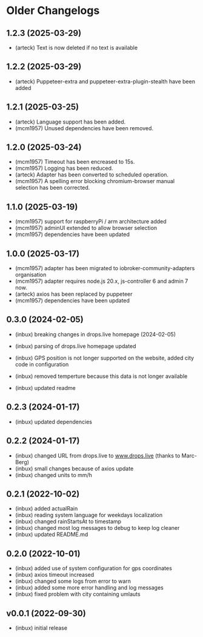 # Older Changelogs
## 1.2.3 (2025-03-29)
- (arteck) Text is now deleted if no text is available

## 1.2.2 (2025-03-29)
- (arteck) Puppeteer-extra and puppeteer-extra-plugin-stealth have been added

## 1.2.1 (2025-03-25)
- (arteck) Language support has been added.
- (mcm1957) Unused dependencies have been removed.

## 1.2.0 (2025-03-24)
- (mcm1957) Timeout has been encreased to 15s.
- (mcm1957) Logging has been reduced.
- (arteck) Adapter has been converted to scheduled operation. 
- (mcm1957) A spelling error blocking chromium-browser manual selection has been corrected.

## 1.1.0 (2025-03-19)
- (mcm1957) support for raspberryPi / arm architecture added
- (mcm1957) adminUI extended to allow browser selection
- (mcm1957) dependencies have been updated

## 1.0.0 (2025-03-17)
- (mcm1957) adapter has been migrated to iobroker-community-adapters organisation
- (mcm1957) adapter requires node.js 20.x, js-controller 6 and admin 7 now.
- (arteck) axios has been replaced by puppeteer
- (mcm1957) dependencies have been updated

## 0.3.0 (2024-02-05)

- (inbux) breaking changes in drops.live homepage (2024-02-05)

- (inbux) parsing of drops.live homepage updated
- (inbux) GPS position is not longer supported on the website, added city code in configuration
- (inbux) removed temperture because this data is not longer available
- (inbux) updated readme

## 0.2.3 (2024-01-17)
- (inbux) updated dependencies

## 0.2.2 (2024-01-17)
- (inbux) changed URL from drops.live to www.drops.live (thanks to Marc-Berg)
- (inbux) small changes because of axios update
- (inbux) changed units to mm/h

## 0.2.1 (2022-10-02)
- (inbux) added actualRain
- (inbux) reading system language for weekdays localization
- (inbux) changed rainStartsAt to timestamp
- (inbux) changed most log messages to debug to keep log cleaner
- (inbux) updated README.md

## 0.2.0 (2022-10-01)
- (inbux) added use of system configuration for gps coordinates
- (inbux) axios timeout increased
- (inbux) changed some logs from error to warn
- (inbux) added some more error handling and log messages
- (inbux) fixed problem with city containing umlauts

## v0.0.1 (2022-09-30)
- (inbux) initial release
